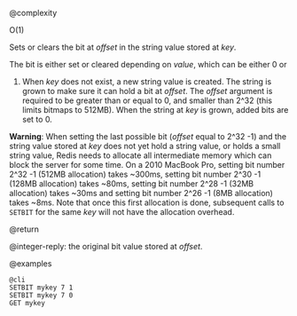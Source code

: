 @complexity

O(1)


Sets or clears the bit at _offset_ in the string value stored at _key_.

The bit is either set or cleared depending on _value_, which can be either 0 or
1. When _key_ does not exist, a new string value is created. The string is
grown to make sure it can hold a bit at _offset_. The _offset_ argument is
required to be greater than or equal to 0, and smaller than 2^32 (this
limits bitmaps to 512MB). When the string at _key_ is grown, added
bits are set to 0.

**Warning**: When setting the last possible bit (_offset_ equal to 2^32 -1) and
the string value stored at _key_ does not yet hold a string value, or holds a
small string value, Redis needs to allocate all intermediate memory which can
block the server for some time.  On a 2010 MacBook Pro, setting bit number
2^32 -1 (512MB allocation) takes ~300ms, setting bit number 2^30 -1 (128MB
allocation) takes ~80ms, setting bit number 2^28 -1 (32MB allocation) takes
~30ms and setting bit number 2^26 -1 (8MB allocation) takes ~8ms.  Note that
once this first allocation is done, subsequent calls to `SETBIT` for the same
_key_ will not have the allocation overhead.

@return

@integer-reply: the original bit value stored at _offset_.

@examples

    @cli
    SETBIT mykey 7 1
    SETBIT mykey 7 0
    GET mykey

